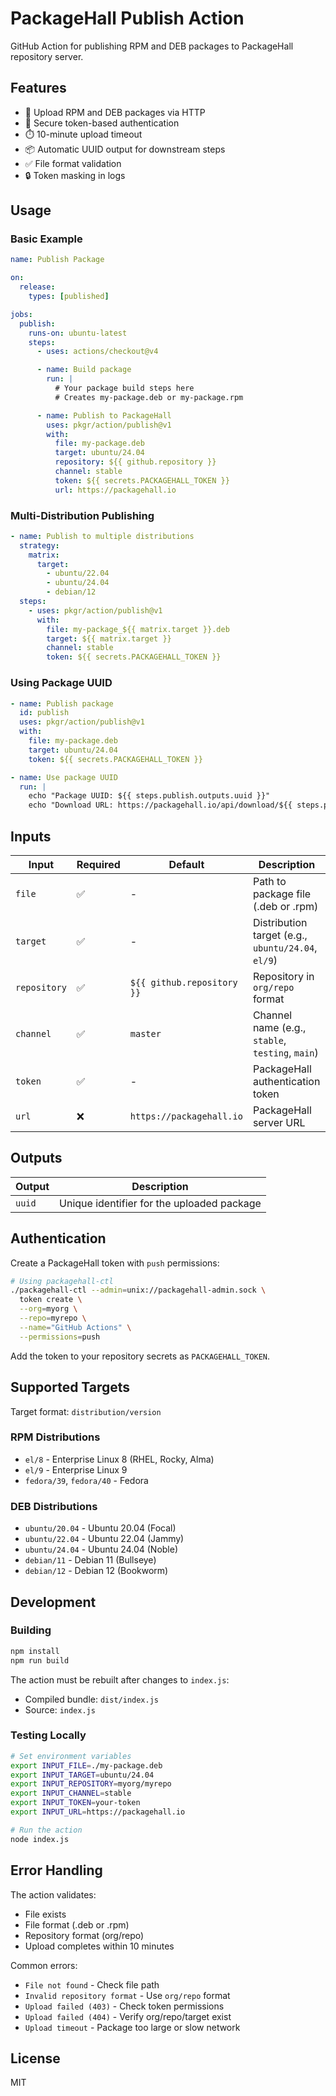 # PackageHall Publish Action

GitHub Action for publishing RPM and DEB packages to PackageHall repository server.

## Features

- 🚀 Upload RPM and DEB packages via HTTP
- 🔐 Secure token-based authentication
- ⏱️ 10-minute upload timeout
- 📦 Automatic UUID output for downstream steps
- ✅ File format validation
- 🔒 Token masking in logs

## Usage

### Basic Example

```yaml
name: Publish Package

on:
  release:
    types: [published]

jobs:
  publish:
    runs-on: ubuntu-latest
    steps:
      - uses: actions/checkout@v4

      - name: Build package
        run: |
          # Your package build steps here
          # Creates my-package.deb or my-package.rpm

      - name: Publish to PackageHall
        uses: pkgr/action/publish@v1
        with:
          file: my-package.deb
          target: ubuntu/24.04
          repository: ${{ github.repository }}
          channel: stable
          token: ${{ secrets.PACKAGEHALL_TOKEN }}
          url: https://packagehall.io
```

### Multi-Distribution Publishing

```yaml
- name: Publish to multiple distributions
  strategy:
    matrix:
      target:
        - ubuntu/22.04
        - ubuntu/24.04
        - debian/12
  steps:
    - uses: pkgr/action/publish@v1
      with:
        file: my-package_${{ matrix.target }}.deb
        target: ${{ matrix.target }}
        channel: stable
        token: ${{ secrets.PACKAGEHALL_TOKEN }}
```

### Using Package UUID

```yaml
- name: Publish package
  id: publish
  uses: pkgr/action/publish@v1
  with:
    file: my-package.deb
    target: ubuntu/24.04
    token: ${{ secrets.PACKAGEHALL_TOKEN }}

- name: Use package UUID
  run: |
    echo "Package UUID: ${{ steps.publish.outputs.uuid }}"
    echo "Download URL: https://packagehall.io/api/download/${{ steps.publish.outputs.uuid }}"
```

## Inputs

| Input | Required | Default | Description |
|-------|----------|---------|-------------|
| `file` | ✅ | - | Path to package file (.deb or .rpm) |
| `target` | ✅ | - | Distribution target (e.g., `ubuntu/24.04`, `el/9`) |
| `repository` | ✅ | `${{ github.repository }}` | Repository in `org/repo` format |
| `channel` | ✅ | `master` | Channel name (e.g., `stable`, `testing`, `main`) |
| `token` | ✅ | - | PackageHall authentication token |
| `url` | ❌ | `https://packagehall.io` | PackageHall server URL |

## Outputs

| Output | Description |
|--------|-------------|
| `uuid` | Unique identifier for the uploaded package |

## Authentication

Create a PackageHall token with `push` permissions:

```bash
# Using packagehall-ctl
./packagehall-ctl --admin=unix://packagehall-admin.sock \
  token create \
  --org=myorg \
  --repo=myrepo \
  --name="GitHub Actions" \
  --permissions=push
```

Add the token to your repository secrets as `PACKAGEHALL_TOKEN`.

## Supported Targets

Target format: `distribution/version`

### RPM Distributions
- `el/8` - Enterprise Linux 8 (RHEL, Rocky, Alma)
- `el/9` - Enterprise Linux 9
- `fedora/39`, `fedora/40` - Fedora

### DEB Distributions
- `ubuntu/20.04` - Ubuntu 20.04 (Focal)
- `ubuntu/22.04` - Ubuntu 22.04 (Jammy)
- `ubuntu/24.04` - Ubuntu 24.04 (Noble)
- `debian/11` - Debian 11 (Bullseye)
- `debian/12` - Debian 12 (Bookworm)

## Development

### Building

```bash
npm install
npm run build
```

The action must be rebuilt after changes to `index.js`:
- Compiled bundle: `dist/index.js`
- Source: `index.js`

### Testing Locally

```bash
# Set environment variables
export INPUT_FILE=./my-package.deb
export INPUT_TARGET=ubuntu/24.04
export INPUT_REPOSITORY=myorg/myrepo
export INPUT_CHANNEL=stable
export INPUT_TOKEN=your-token
export INPUT_URL=https://packagehall.io

# Run the action
node index.js
```

## Error Handling

The action validates:
- File exists
- File format (.deb or .rpm)
- Repository format (org/repo)
- Upload completes within 10 minutes

Common errors:
- `File not found` - Check file path
- `Invalid repository format` - Use `org/repo` format
- `Upload failed (403)` - Check token permissions
- `Upload failed (404)` - Verify org/repo/target exist
- `Upload timeout` - Package too large or slow network

## License

MIT

